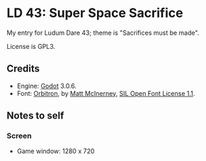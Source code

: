 # LD 43: Super Space Sacrifice

My entry for Ludum Dare 43; theme is "Sacrifices must be made".

License is GPL3.

## Credits

* Engine: [Godot](http://godotengine.org) 3.0.6.
* Font: [Orbitron](https://www.theleagueofmoveabletype.com/orbitron), by [Matt McInerney](http://pixelspread.com), [SIL Open Font License 1.1](orbitron-font-license.md).

## Notes to self


### Screen

* Game window: 1280 x 720
